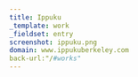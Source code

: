 ```yaml
---
title: Ippuku
_template: work
_fieldset: entry
screenshot: ippuku.png
domain: www.ippukuberkeley.com
back-url:"/#works"
---
```

